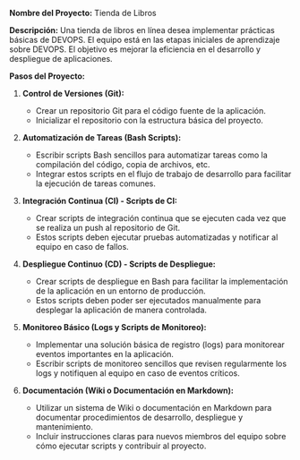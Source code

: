 **Nombre del Proyecto:** Tienda de Libros

**Descripción:**
Una tienda de libros en línea desea implementar prácticas básicas de DEVOPS. El equipo está en las etapas iniciales de aprendizaje sobre DEVOPS. El objetivo es mejorar la eficiencia en el desarrollo y despliegue de aplicaciones.

**Pasos del Proyecto:**

1. **Control de Versiones (Git):**
   - Crear un repositorio Git para el código fuente de la aplicación.
   - Inicializar el repositorio con la estructura básica del proyecto.

2. **Automatización de Tareas (Bash Scripts):**
   - Escribir scripts Bash sencillos para automatizar tareas como la compilación del código, copia de archivos, etc.
   - Integrar estos scripts en el flujo de trabajo de desarrollo para facilitar la ejecución de tareas comunes.

3. **Integración Continua (CI) - Scripts de CI:**
   - Crear scripts de integración continua que se ejecuten cada vez que se realiza un push al repositorio de Git.
   - Estos scripts deben ejecutar pruebas automatizadas y notificar al equipo en caso de fallos.

4. **Despliegue Continuo (CD) - Scripts de Despliegue:**
   - Crear scripts de despliegue en Bash para facilitar la implementación de la aplicación en un entorno de producción.
   - Estos scripts deben poder ser ejecutados manualmente para desplegar la aplicación de manera controlada.

5. **Monitoreo Básico (Logs y Scripts de Monitoreo):**
   - Implementar una solución básica de registro (logs) para monitorear eventos importantes en la aplicación.
   - Escribir scripts de monitoreo sencillos que revisen regularmente los logs y notifiquen al equipo en caso de eventos críticos.

6. **Documentación (Wiki o Documentación en Markdown):**
   - Utilizar un sistema de Wiki o documentación en Markdown para documentar procedimientos de desarrollo, despliegue y mantenimiento.
   - Incluir instrucciones claras para nuevos miembros del equipo sobre cómo ejecutar scripts y contribuir al proyecto.

